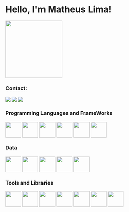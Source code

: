# Hello, I'm Matheus Lima!

<a href="https://github.com/MathsLima">
    <img height="180em" src="https://github-readme-stats.vercel.app/api/top-langs/?username=MathsLima&layout=compact&theme=dark" />
</a>

### Contact:
<div> 
  <a href="https://linkedin.com/in/matheus-silva-de-lima" target="_blank"><img src="https://img.shields.io/badge/LinkedIn-0077B5?style=for-the-badge&logo=linkedin&logoColor=white" target="_blank"></a>
    <a href="https://matheuslimainterne.wixsite.com/matheuslima" target="_blank"><img src="https://img.shields.io/badge/website-000000?style=for-the-badge&logo=About.me&logoColor=white" target="_blank"></a>
    <a href="https://medium.com/@mathslima" target="_blank"><img src="https://img.shields.io/badge/Medium-12100E?style=for-the-badge&logo=medium&logoColor=white" target="_blank"></a>
</div>


### Programming Languages and FrameWorks
<div> 
  <img align="center" height="50" width="50" src="https://cdn.jsdelivr.net/gh/devicons/devicon/icons/python/python-original-wordmark.svg">
  <img align="center" height="50" width="50" src="https://cdn.jsdelivr.net/gh/devicons/devicon/icons/java/java-original-wordmark.svg">
  <img align="center" height="50" width="50" src="https://cdn.jsdelivr.net/gh/devicons/devicon@latest/icons/typescript/typescript-original.svg" />
  <img align="center" height="50" width="50" src="https://cdn.jsdelivr.net/gh/devicons/devicon@latest/icons/html5/html5-original-wordmark.svg" />
  <img align="center" height="50" width="50" src="https://cdn.jsdelivr.net/gh/devicons/devicon@latest/icons/react/react-original-wordmark.svg" />
  <img align="center" height="50" width="50" src="https://cdn.jsdelivr.net/gh/devicons/devicon@latest/icons/fastapi/fastapi-original.svg" />
  
### Data
  <img align="center" height="50" width="50" src="https://cdn.jsdelivr.net/gh/devicons/devicon@latest/icons/postgresql/postgresql-original.svg">
  <img align="center" height="50" width="50" src="https://cdn.jsdelivr.net/gh/devicons/devicon/icons/mysql/mysql-original-wordmark.svg">
  <img align="center" height="50" width="50" src="https://cdn.jsdelivr.net/gh/devicons/devicon@latest/icons/postman/postman-original.svg">
  <img align="center" height="50" width="50" src="https://cdn.jsdelivr.net/gh/devicons/devicon@latest/icons/json/json-plain.svg" /> 
  <img align="center" height="50" width="50" src="https://cdn.jsdelivr.net/gh/devicons/devicon@latest/icons/mongodb/mongodb-plain-wordmark.svg" />
          
          

### Tools and Libraries 
  <img align="center" height="50" width="50" src="https://cdn.jsdelivr.net/gh/devicons/devicon/icons/jupyter/jupyter-original-wordmark.svg">
  <img align="center" height="50" width="50" src="https://cdn.jsdelivr.net/gh/devicons/devicon@latest/icons/git/git-plain-wordmark.svg">
  <img align="center" height="50" width="50" src="https://cdn.jsdelivr.net/gh/devicons/devicon@latest/icons/kubernetes/kubernetes-plain-wordmark.svg" />
  <img align="center" height="50" width="50" src="https://devicon-website.vercel.app/api/pandas/original-wordmark.svg?color=%23FFFFFF"> 
  <img align="center" height="50" width="50" src="https://cdn.jsdelivr.net/gh/devicons/devicon@latest/icons/powershell/powershell-original.svg" />
  <img align="center" height="50" width="50" img src="https://cdn.jsdelivr.net/gh/devicons/devicon@latest/icons/scikitlearn/scikitlearn-original.svg" />
  <img align="center" height="50" width="50" img src="https://cdn.jsdelivr.net/gh/devicons/devicon@latest/icons/selenium/selenium-original.svg" />
          
          
          

<div> 
